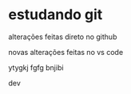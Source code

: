 # estudando git

alterações feitas direto no github


novas alterações feitas no vs code

ytygkj
fgfg
bnjibi

dev